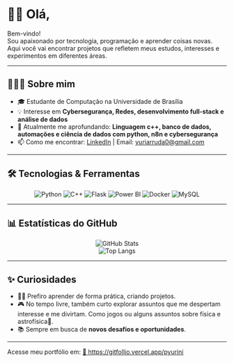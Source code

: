 #  👋🏾 Olá,

Bem-vindo!  
Sou apaixonado por tecnologia, programação e aprender coisas novas. Aqui você vai encontrar projetos que refletem meus estudos, interesses e experimentos em diferentes áreas.

---

## 🧑🏾‍💻 Sobre mim
- 🎓 Estudante de Computação na Universidade de Brasília
- 💡 Interesse em **Cybersegurança, Redes, desenvolvimento full-stack e análise de dados**
- 🌱 Atualmente me aprofundando: **Linguagem c++, banco de dados, automações e ciência de dados com python, n8n e cybersegurança**
- 📫 Como me encontrar: [LinkedIn](https://linkedin.com/in/yuri-arruda-062614248/) | Email: yuriarruda0@gmail.com

---

## 🛠️ Tecnologias & Ferramentas
<div align="center">

![Python](https://img.shields.io/badge/Python-3776AB?style=for-the-badge&logo=python&logoColor=white)
![C++](https://img.shields.io/badge/C++-00599C?style=for-the-badge&logo=cplusplus&logoColor=white)
![Flask](https://img.shields.io/badge/Flask-000000?style=for-the-badge&logo=flask&logoColor=white)
![Power BI](https://img.shields.io/badge/Power%20BI-F2C811?style=for-the-badge&logo=powerbi&logoColor=black)
![Docker](https://img.shields.io/badge/Docker-2496ED?style=for-the-badge&logo=docker&logoColor=white)
![MySQL](https://img.shields.io/badge/MySQL-4479A1?style=for-the-badge&logo=mysql&logoColor=white)


</div>

---

## 📊 Estatísticas do GitHub
<div align="center">

![GitHub Stats](https://github-readme-stats.vercel.app/api?username=pyurini&show_icons=true&theme=tokyonight)  
![Top Langs](https://github-readme-stats.vercel.app/api/top-langs/?username=pyurini&layout=compact&theme=tokyonight)

</div>

---

## ✨ Curiosidades
- 🚴‍♂️ Prefiro aprender de forma prática, criando projetos.
- 🎮 No tempo livre, também curto explorar assuntos que me despertam interesse e me divirtam. Como jogos ou alguns assuntos sobre física e astrofísica💫.
- 📚 Sempre em busca de **novos desafios e oportunidades**.

---


Acesse meu portfólio em: 
<a href="https://gitfollio.vercel.app/pyurini"> 🔗
  https://gitfollio.vercel.app/pyurini
</a>

<!-- GitFolio:start
{
  "gitfolio": "on",
  "name": "Yuri Arruda",
  "email": "yuriarruda0@gmail.com",
  "tagline": "Automação, Dados e Segurança",
  "avatar_url": "https://media.licdn.com/dms/image/v2/D4D03AQEM1ZBJvW6gJw/profile-displayphoto-scale_200_200/B4DZmmPigxJQAY-/0/1759430717863?e=1762387200&v=beta&t=5pkALW68XIxKYDXXp8vHu1SypRMhkBiv84xk2eZ3xjI",
  "website": "https://github.com/pyurini/pyurini",
  "githubUser": "pyurini",
  "linkedinUser": "https://www.linkedin.com/in/yuri-arruda-062614248/",
  "about": "Bem-vindo!
Sou apaixonado por tecnologia, programação e aprender coisas novas. Aqui você vai encontrar projetos que refletem meus estudos, interesses e experimentos em diferentes áreas. Possuo experiência em desenvolvimento e análise de dados, atuando em projetos de automação e
 construção de dashboards. Iniciei minha trajetória com Power BI e Python, focando em análise de dados
",
  "showStars": false,
  "showFollowers": false,
  "followers": 3,
  "following": 3,
  "themeId": "modern",
  "tech": [
  "Python | Power BI | MySQL "
],
  "projects": [
  {
    "id": 1016199273,
    "repoName": "Gerador-e-Verificador-de-Assinaturas-Digitais",
    "url": "https://github.com/pyurini/Gerador-e-Verificador-de-Assinaturas-Digitais",
    "stars": 0,
    "description": "Assinatura Digital tp3",
    "image": "https://private-user-images.githubusercontent.com/114200839/495290653-97308c84-c780-456a-9f06-299f90a477c3.png?jwt=eyJ0eXAiOiJKV1QiLCJhbGciOiJIUzI1NiJ9.eyJpc3MiOiJnaXRodWIuY29tIiwiYXVkIjoicmF3LmdpdGh1YnVzZXJjb250ZW50LmNvbSIsImtleSI6ImtleTUiLCJleHAiOjE3NTk1NDYyNzQsIm5iZiI6MTc1OTU0NTk3NCwicGF0aCI6Ii8xMTQyMDA4MzkvNDk1MjkwNjUzLTk3MzA4Yzg0LWM3ODAtNDU2YS05ZjA2LTI5OWY5MGE0NzdjMy5wbmc_WC1BbXotQWxnb3JpdGhtPUFXUzQtSE1BQy1TSEEyNTYmWC1BbXotQ3JlZGVudGlhbD1BS0lBVkNPRFlMU0E1M1BRSzRaQSUyRjIwMjUxMDA0JTJGdXMtZWFzdC0xJTJGczMlMkZhd3M0X3JlcXVlc3QmWC1BbXotRGF0ZT0yMDI1MTAwNFQwMjQ2MTRaJlgtQW16LUV4cGlyZXM9MzAwJlgtQW16LVNpZ25hdHVyZT1mMDhmMzdlYzUxYzZmZjgyZGViNjE4MjU2NDdhYjljM2ExZmE0ZTIyMjUyOGUwYjI4NGNiZTc0MzFhZGMxODY0JlgtQW16LVNpZ25lZEhlYWRlcnM9aG9zdCJ9.7Q0Xi5-lsCnzyizkXk6YaXClyP1YOE3uGIHGjV7RoVg",
    "techs": [
      "Python 3.11+ Flask Flask-SocketIO python-socketio Algoritmo de assinatura RSA-PSS em signature.py) Front-end simples com HTML",
      "CSS",
      "JavaScript e servidor python usando Socket.IO"
    ],
    "deploy": "https://github.com/pyurini/Gerador-e-Verificador-de-Assinaturas-Digitais",
    "highlighted": true
  },
  {
    "id": 855245394,
    "repoName": "Projeto-Tecnicas-de-Programacao",
    "url": "https://github.com/pyurini/Projeto-Tecnicas-de-Programacao",
    "stars": 0,
    "description": "Projeto de sistema para monitoramento de pagamentos e vencimentos de títulos de renda fixa, com foco  em CRUD, arquitetura orientada a objetos e testes unitários para garantir qualidade e segurança",
    "image": "https://private-user-images.githubusercontent.com/114200839/366226361-f3ef9fbd-9c6e-4d2c-a7ba-f80e84980825.png?jwt=eyJ0eXAiOiJKV1QiLCJhbGciOiJIUzI1NiJ9.eyJpc3MiOiJnaXRodWIuY29tIiwiYXVkIjoicmF3LmdpdGh1YnVzZXJjb250ZW50LmNvbSIsImtleSI6ImtleTUiLCJleHAiOjE3NTk1NDY0NTIsIm5iZiI6MTc1OTU0NjE1MiwicGF0aCI6Ii8xMTQyMDA4MzkvMzY2MjI2MzYxLWYzZWY5ZmJkLTljNmUtNGQyYy1hN2JhLWY4MGU4NDk4MDgyNS5wbmc_WC1BbXotQWxnb3JpdGhtPUFXUzQtSE1BQy1TSEEyNTYmWC1BbXotQ3JlZGVudGlhbD1BS0lBVkNPRFlMU0E1M1BRSzRaQSUyRjIwMjUxMDA0JTJGdXMtZWFzdC0xJTJGczMlMkZhd3M0X3JlcXVlc3QmWC1BbXotRGF0ZT0yMDI1MTAwNFQwMjQ5MTJaJlgtQW16LUV4cGlyZXM9MzAwJlgtQW16LVNpZ25hdHVyZT01MDY3MDZhNTg4MTQwNWU4ZjNjMGQ3NjdmNzQxMTlkMGI5Y2UxM2Y1M2YwZmYwMDJkMTQ0ZDI4Y2NhNDM1YmJjJlgtQW16LVNpZ25lZEhlYWRlcnM9aG9zdCJ9.TzIperIFOdo-RNO7Dc_04Btf2Qpa5cXwB-rQ7G0lmls",
    "techs": [],
    "deploy": "https://github.com/pyurini/Projeto-Tecnicas-de-Programacao",
    "highlighted": false
  }
]
}
GitFolio:end -->
  
